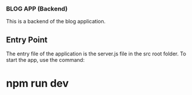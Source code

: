 ### BLOG APP (Backend)
This is a backend of the blog application.

## Entry Point
The entry file of the application is the server.js file in the src root folder.
To start the app, use the command:
# npm run dev